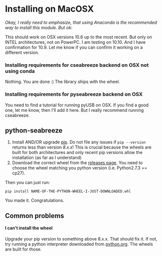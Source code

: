 # Installing on MacOSX

_Okay, I really need to emphasize, that using Anaconda is the recommended way
to install this module. But ok:_

This should work on OSX versions 10.6 up to the most recent. But only on INTEL
architectures, not on PowerPC. I am testing on 10.10. And I have confirmation
for 10.9. Let me know if you can confirm it working on a different version.

### Installing requirements for cseabreeze backend on OSX not using conda

Nothing. You are done :) The library ships with the wheel. 

### Installing requirements for pyseabreeze backend on OSX

You need to find a tutorial for running pyUSB on OSX. If you find a good one,
let me know, then I'll add it here. But I really recommend running cseabreeze.


## python-seabreeze

1. Install AND/OR upgrade [pip](https://pip.pypa.io/en/stable/installing/). Do
   not file any issues if `pip --version` returns less than version _8.x.x_!
   This is crucial because the wheels are built for both architectures and only
   recent pip versions allow the installation (as far as I understand)
2. Download the correct wheel from the [releases
   page](https://github.com/ap--/python-seabreeze/releases). You need to choose
   the wheel matching you python version (i.e. Python2.7.3 == cp27).

Then you can just run:

```
pip install NAME-OF-THE-PYTHON-WHEEL-I-JUST-DOWNLOADED.whl
```

You made it. Congratulations.


## Common problems

#### I can't install the wheel

Upgrade your pip version to something above 8.x.x. That should fix it. If not,
try running a python interpreter downloaded from
[python.org](https://www.python.org/downloads/). The wheels are built for
those.

